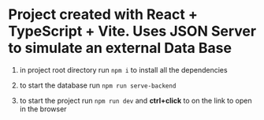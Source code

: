 # Project created with React + TypeScript + Vite. Uses JSON Server to simulate an external Data Base

1. in project root directory run `npm i` to install all the dependencies

2. to start the database run `npm run serve-backend`

3. to start the project run `npm run dev` and **ctrl+click** to on the link to open in the browser

